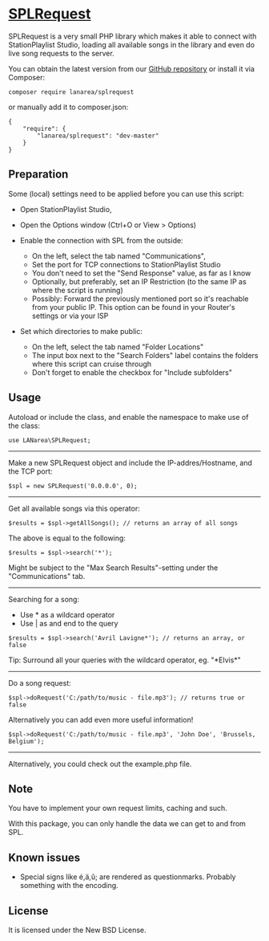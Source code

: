 [SPLRequest](https://github.com/LANarea/SPLRequest)
================================

SPLRequest is a very small PHP library which makes it able to connect
with StationPlaylist Studio, loading all available songs in the library
and even do live song requests to the server.
 
You can obtain the latest version from our [GitHub repository](https://github.com/LANarea/SPLRequest)
or install it via Composer:

	composer require lanarea/splrequest

or manually add it to composer.json:

```
{
    "require": {
        "lanarea/splrequest": "dev-master"
    }
}
```

	
Preparation
-----------
	
Some (local) settings need to be applied before you can use this script:

* Open StationPlaylist Studio,
* Open the Options window (Ctrl+O or View > Options)

* Enable the connection with SPL from the outside:
	* On the left, select the tab named "Communications",
	* Set the port for TCP connections to StationPlaylist Studio
	* You don't need to set the "Send Response" value, as far as I know
	* Optionally, but preferably, set an IP Restriction (to the same IP as where the script is running)
	* Possibly: Forward the previously mentioned port so it's reachable from your public IP. This option can be found in your Router's settings or via your ISP

* Set which directories to make public:
	* On the left, select the tab named "Folder Locations"
	* The input box next to the "Search Folders" label contains the folders where this script can cruise through
	* Don't forget to enable the checkbox for "Include subfolders"


Usage
-----

Autoload or include the class, and enable the namespace to make use of the class:
```
use LANarea\SPLRequest;
```

---

Make a new SPLRequest object and include the IP-addres/Hostname, and the TCP port:
```
$spl = new SPLRequest('0.0.0.0', 0);
```

---

Get all available songs via this operator:

```
$results = $spl->getAllSongs(); // returns an array of all songs
```
The above is equal to the following:
```
$results = $spl->search('*');
```
Might be subject to the "Max Search Results"-setting under the "Communications" tab.

---

Searching for a song:
- Use * as a wildcard operator
- Use | as and end to the query
```
$results = $spl->search('Avril Lavigne*'); // returns an array, or false
```
Tip: Surround all your queries with the wildcard operator, eg. "\*Elvis\*"

---

Do a song request:
```
$spl->doRequest('C:/path/to/music - file.mp3'); // returns true or false
```
Alternatively you can add even more useful information!
```
$spl->doRequest('C:/path/to/music - file.mp3', 'John Doe', 'Brussels, Belgium');
```

---

Alternatively, you could check out the example.php file.

Note
-----

You have to implement your own request limits, caching and such.

With this package, you can only handle the data we can get to and from SPL.

Known issues
------------

* Special signs like é,ä,û; are rendered as questionmarks. Probably something with the encoding.


License
-------
It is licensed under the New BSD License.